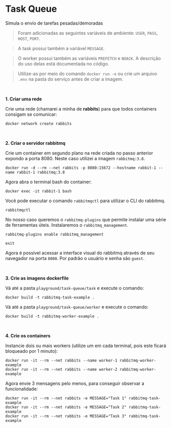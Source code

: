 # Task Queue

Simula o envio de tarefas pesadas/demoradas

> Foram adicionadas as seguintes variáveis de ambiente: `USER`, `PASS`, `HOST`, `PORT`.

> A task possui também a variável `MESSAGE`.

> O worker possui também as variáveis `PREFETCH` e `NOACK`. A descrição do uso delas está documentada no código.

> Utilize-as por meio do comando `docker run -e` ou crie um arquivo `.env` na pasta do serviço antes de criar a imagem.

</br>

<b>1. Criar uma rede</b>

Crie uma rede (chamarei a minha de **rabbits**) para que todos containers consigam se comunicar:

```
docker network create rabbits
```

</br>

<b>2. Criar o servidor rabbitmq</b>    

Crie um container em segundo plano na rede criada no passo anterior expondo a porta 8080. Neste caso utilizei a imagem `rabbitmq:3.8`.

```
docker run -d --rm --net rabbits -p 8080:15672 --hostname rabbit-1 --name rabbit-1 rabbitmq:3.8
```

Agora abra o terminal bash do container:

```
docker exec -it rabbit-1 bash
```

Você pode executar o comando `rabbitmqctl` para utilizar o CLI do rabbitmq. 

```
rabbitmqctl
```

No nosso caso queremos o `rabbitmq-plugins` que permite instalar uma série de ferramentas úteis. Instalaremos o `rabbitmq_management`.

```
rabbitmq-plugins enable rabbitmq_management
```
```
exit
```

Agora é possível acessar a interface visual do rabbitmq através de seu navegador na porta `8080`. Por padrão o usuário e senha são `guest`.

</br>

<b>3. Crie as imagens dockerfile</b>

Vá até a pasta `playground/task-queue/task` e execute o comando:

```
docker build -t rabbitmq-task-example .
```

Vá até a pasta `playground/task-queue/worker` e execute o comando:

```
docker build -t rabbitmq-worker-example .
```

</br>

<b>4. Crie os containers</b>

Instancie dois ou mais workers (utilize um em cada terminal, pois este ficará bloqueado por 1 minuto):

```
docker run -it --rm --net rabbits --name worker-1 rabbitmq-worker-example
docker run -it --rm --net rabbits --name worker-2 rabbitmq-worker-example
```

Agora envie 3 mensagens pelo menos, para conseguir observar a funcionalidade:

```
docker run -it --rm --net rabbits -e MESSAGE="Task 1" rabbitmq-task-example
docker run -it --rm --net rabbits -e MESSAGE="Task 2" rabbitmq-task-example
docker run -it --rm --net rabbits -e MESSAGE="Task 3" rabbitmq-task-example
```